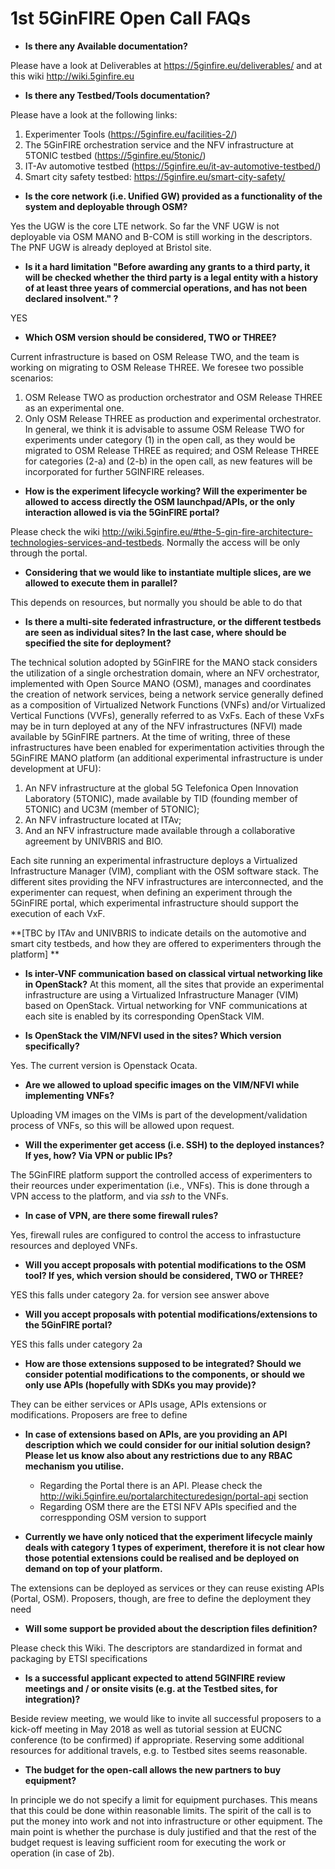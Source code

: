 <!-- TITLE: 1st 5GinFIRE Open Call FAQs -->
<!-- SUBTITLE: FAQs -->

# 1st 5GinFIRE Open Call FAQs

* **Is there any Available documentation?**

Please have a look at Deliverables at https://5ginfire.eu/deliverables/ and at this wiki http://wiki.5ginfire.eu

* **Is there any Testbed/Tools documentation?**

Please have a look at the following links:
1. Experimenter Tools (https://5ginfire.eu/facilities-2/)
2. The 5GinFIRE orchestration service and the NFV infrastructure at 5TONIC testbed (https://5ginfire.eu/5tonic/)
3. IT-Av automotive testbed (https://5ginfire.eu/it-av-automotive-testbed/)
4. Smart city safety testbed: https://5ginfire.eu/smart-city-safety/
 

* **Is the core network (i.e. Unified GW) provided as a functionality of the system and deployable through OSM?**

Yes the UGW is the core LTE network. 
So far the VNF UGW is not deployable via OSM MANO and B-COM is still working in the descriptors.
The PNF UGW is already deployed at Bristol site.



* **Is it a hard limitation "Before  awarding any grants to a third party, it will  be  checked whether the  third party is a legal entity with a history of at least three years of commercial operations, and has not been declared insolvent." ?**

YES

* **Which OSM version should be considered, TWO or THREE?**

Current infrastructure is based on OSM Release TWO, and the team is working on migrating to OSM Release THREE. We foresee two possible scenarios:
1. OSM Release TWO as production orchestrator and OSM Release THREE as an experimental one.
1. Only OSM Release THREE as production and experimental orchestrator.
In general, we think it is advisable to assume OSM Release TWO for experiments under category (1) in the open call, as they would be migrated to OSM Release THREE as required; and OSM Release THREE for categories (2-a) and (2-b) in the open call, as new features will be incorporated for further 5GINFIRE releases.


* **How is the experiment lifecycle working? Will the experimenter be allowed to access directly the OSM launchpad/APIs, or the only interaction allowed is via the 5GinFIRE portal?**

Please check the wiki http://wiki.5ginfire.eu/#the-5-gin-fire-architecture-technologies-services-and-testbeds. Normally the access will be only through the portal.

* **Considering that we would like to instantiate multiple slices, are we allowed to execute them in parallel?**

This depends on resources, but normally you should be able to do that

* **Is there a multi-site federated infrastructure, or the different testbeds are seen as individual sites? In the last case, where should be specified the site for deployment?**

The technical solution adopted by 5GinFIRE for the MANO stack considers the utilization of a single orchestration domain, where an NFV orchestrator, implemented with Open Source MANO (OSM), manages and coordinates the creation of network services, being a network service generally defined as a composition of Virtualized Network Functions (VNFs) and/or Virtualized Vertical Functions (VVFs), generally referred to as VxFs. Each of these VxFs may be in turn deployed at any of the NFV infrastructures (NFVI) made available by 5GinFIRE partners. At the time of writing, three of these infrastructures have been enabled for experimentation activities through the 5GinFIRE MANO platform (an additional experimental infrastructure is under development at UFU): 

1) An NFV infrastructure at the global 5G Telefonica Open Innovation Laboratory (5TONIC), made available by TID (founding member of 5TONIC) and UC3M (member of 5TONIC); 
2) An NFV infrastructure located at ITAv;
3) And an NFV infrastructure made available through a collaborative agreement by UNIVBRIS and BIO.

Each site running an experimental infrastructure deploys a Virtualized Infrastructure Manager (VIM), compliant with the OSM software stack. The different sites providing the NFV infrastructures are interconnected, and the experimenter can request, when defining an experiment through the 5GinFIRE portal, which experimental infrastructure should support the execution of each VxF. 

**[TBC by ITAv and UNIVBRIS to indicate details on the automotive and smart city testbeds, and how they are offered to experimenters through the platform] **


* **Is inter-VNF communication based on classical virtual networking like in OpenStack?**
At this moment, all the sites that provide an experimental infrastructure are using a Virtualized Infrastructure Manager (VIM) based on OpenStack. Virtual networking for VNF communications at each site is enabled by its corresponding OpenStack VIM. 

* **Is OpenStack the VIM/NFVI used in the sites? Which version specifically?**

 Yes. The current version is Openstack Ocata. 

* **Are we allowed to upload specific images on the VIM/NFVI while implementing VNFs?**

Uploading VM images on the VIMs is part of the development/validation process of VNFs, so this will be allowed upon request. 

* **Will the experimenter get access (i.e. SSH) to the deployed instances? If yes, how? Via VPN or public IPs?** 

The 5GinFIRE platform support the controlled access of experimenters to their reources under experimentation (i.e., VNFs). This is done through a VPN access to the platform, and via *ssh* to the VNFs.
 

* **In case of VPN, are there some firewall rules?**

Yes, firewall rules are configured to control the access to infrastucture resources and deployed VNFs.

* **Will you accept proposals with potential modifications to the OSM tool? If yes, which version should be considered, TWO or THREE?**

YES this falls under category 2a. for version see answer above

* **Will you accept proposals with potential modifications/extensions to the 5GinFIRE portal?**

YES this falls under category 2a

* **How are those extensions supposed to be integrated? Should we consider potential modifications to the components, or should we only use APIs (hopefully with SDKs you may provide)?** 

They can be either services or APIs usage, APIs extensions or modifications. Proposers are free to define

* **In case of extensions based on APIs, are you providing an API description which we could consider for our initial solution design? Please let us know also about any restrictions due to any RBAC mechanism you utilise.** 

    * Regarding the Portal there is an API. Please check the http://wiki.5ginfire.eu/portalarchitecturedesign/portal-api section
    * Regarding OSM there are the ETSI NFV APIs specified and the correspponding OSM version to support


* **Currently we have only noticed that the experiment lifecycle mainly deals with category 1 types of experiment, therefore it is not clear how those potential extensions could be realised and be deployed on demand on top of your platform.**

The extensions can be deployed as services or they can reuse existing APIs (Portal, OSM). Proposers, though, are free to define the deployment they need

* **Will some support be provided about the description files definition?**

Please check this Wiki. The descriptors are standardized in format and packaging by ETSI specifications

* **Is a successful applicant expected to attend 5GINFIRE review meetings and / or onsite visits (e.g. at the Testbed sites, for integration)?**

Beside review meeting, we would like to invite all successful proposers to a kick-off meeting in May 2018 as well as tutorial session at EUCNC conference (to be confirmed) if appropriate. Reserving some additional resources for additional travels, e.g. to Testbed sites seems reasonable.

* **The budget for the open-call allows the new partners to buy equipment?**

In principle we do not specify a limit for equipment purchases.  This means that this could be done within reasonable limits. The spirit of the call is to put the money into work and not into infrastructure or other equipment.
The main point is whether the purchase is duly justified and that the rest of the budget request is leaving sufficient room for executing the work or operation (in case of 2b).


